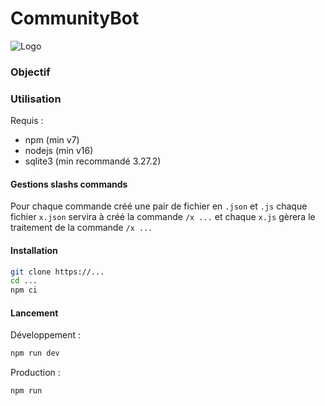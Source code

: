 # CommunityBot

![Logo](https://cdn.discordapp.com/avatars/890170798290141234/3997b18668946add0f1b1fdf89545b27.webp?size=128)

### Objectif


### Utilisation

Requis :
 - npm (min v7)
 - nodejs (min v16)
 - sqlite3 (min recommandé 3.27.2)

#### Gestions slashs commands
Pour chaque commande créé une pair de fichier en `.json` et `.js`
chaque fichier `x.json` servira à créé la commande `/x ...`
et chaque `x.js` gèrera le traitement de la commande `/x ...`

#### Installation
```bash
git clone https://...
cd ...
npm ci
```
#### Lancement
Développement :
```bash
npm run dev
```
Production :
```bash
npm run
```
